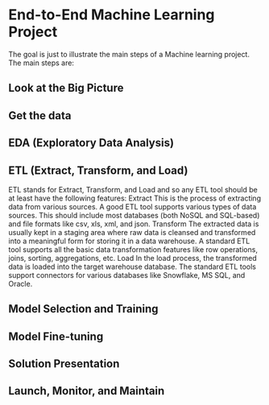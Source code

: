 # End-to-End Machine Learning Project
The goal is just to illustrate the main steps of a Machine learning project. The main steps are:
## Look at the Big Picture
## Get the data
## EDA (Exploratory Data Analysis)
## ETL (Extract, Transform, and Load)

ETL stands for Extract, Transform, and Load and so any ETL tool should be at least have the following features:
Extract
This is the process of extracting data from various sources. A good ETL tool supports various types of data sources. This should include most databases (both NoSQL and SQL-based) and file formats like csv, xls, xml, and json.
Transform
The extracted data is usually kept in a staging area where raw data is cleansed and transformed into a meaningful form for storing it in a data warehouse. A standard ETL tool supports all the basic data transformation features like row operations, joins, sorting, aggregations, etc.
Load
In the load process, the transformed data is loaded into the target warehouse database. The standard ETL tools support connectors for various databases like Snowflake, MS SQL, and Oracle.

## Model Selection and Training
## Model Fine-tuning

## Solution Presentation

## Launch, Monitor, and Maintain
